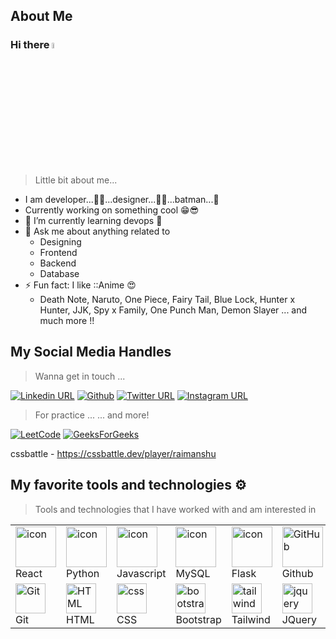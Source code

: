 <!-- ### Hi there 👋



**raimanshu/raimanshu** is a ✨ _special_ ✨ repository because its `README.md` (this file) appears on your GitHub profile.

Here are some ideas to get you started:

- 🔭 I’m currently working on ...
- 🌱 I’m currently learning ...
- 👯 I’m looking to collaborate on ...
- 🤔 I’m looking for help with ...
- 💬 Ask me about ...
- 📫 How to reach me: ...
- 😄 Pronouns: ...
- ⚡ Fun fact: ... -->

  <!--  https://user-images.githubusercontent.com/25181517/121401671-49102800-c959-11eb-9f6f-74d49a5e1774.png
   

  https://user-images.githubusercontent.com/25181517/183568594-85e280a7-0d7e-4d1a-9028-c8c2209e073c.png -->



  <!-- HELP ::: https://github.com/rzashakeri/beautify-github-profile?tab=readme-ov-file -->

  <!-- ## Profile Activity Generator  -->
  <!-- ## Spotify Github Profile -->


## About Me

  ### Hi there <a href="https://www.gautamkrishnar.com/"><img src="https://media.giphy.com/media/hvRJCLFzcasrR4ia7z/giphy.gif" width="5%"></a>



>Little bit about me...

- I am  developer...👨‍💻...designer...👨‍🎨...batman...🦇
- Currently working on something cool 😁😎 
- 🌱 I’m currently learning devops 🤯
- 💬 Ask me about anything related to
   * Designing  
   * Frontend  
   * Backend 
   * Database 
- ⚡ Fun fact: I like ::Anime 😍 
   * Death Note, Naruto, One Piece, Fairy Tail, Blue Lock, Hunter x Hunter, JJK, Spy x Family, One Punch Man, Demon Slayer ... and much more !!





## My Social Media Handles 

> Wanna get in touch ...


   [![Linkedin URL](https://img.shields.io/badge/LinkedIn-blue?style=flat&logo=linkedin&logoColor=white)](https://linkedin.com/in/himanshu-rai-377306128)
   [![Github](https://img.shields.io/badge/GitHub-100000?style=flat&logo=github&logoColor=white)](https://github.com/raimanshu/raimanshu)
   [![Twitter URL](https://img.shields.io/twitter/url/https/twitter.com/raimanshu96.svg?style=social&label=Follow%20%40raimanshu96)](https://twitter.com/raimanshu96)
  [![Instagram URL](https://img.shields.io/badge/Instagram-%23E4405F.svg?style=flat&logo=Instagram&logoColor=white)]( https://instagram.com/in/kiranshu.yaduvanshi)


> For practice ... ... and more!

[![LeetCode](https://img.shields.io/badge/LeetCode-000000?style=flat&logo=LeetCode&logoColor=#d16c06)](https://leetcode.com/raimanshu/)
[![GeeksForGeeks](https://img.shields.io/badge/GeeksforGeeks-gray?style=flat&logo=geeksforgeeks&logoColor=35914c)](https://auth.geeksforgeeks.org/user/raimanshu)

cssbattle - https://cssbattle.dev/player/raimanshu <br/>

## My favorite tools and technologies ⚙️

> Tools and technologies that I have worked with and am interested in

<table>
  <tr>
    <td width="96">
        <img src="https://techstack-generator.vercel.app/react-icon.svg" alt="icon" width="65" height="65" />
      <br>React
    </td>
    <td   width="96">
      <a href="#macropower-tech">
        <img src="https://techstack-generator.vercel.app/python-icon.svg" alt="icon" width="65" height="65" />
      </a>
      <br>Python
    </td>
    <td   width="96">
        <img src="https://techstack-generator.vercel.app/js-icon.svg" alt="icon" width="65" height="65" />
      <br>Javascript
    </td>
    <td   width="96">
        <img src="https://techstack-generator.vercel.app/mysql-icon.svg" alt="icon" width="65" height="65" />
      <br>MySQL
    </td>
       <td   width="96">
        <img src="https://user-images.githubusercontent.com/25181517/183423775-2276e25d-d43d-4e58-890b-edbc88e915f7.png" alt="icon" width="65" height="65" />
      <br>Flask
    </td>
       <td   width="96">
        <img src="https://techstack-generator.vercel.app/github-icon.svg" width="65" height="65" alt="GitHub" />
      <br>Github
    </td>
          <td   width="96">
        <img src="https://user-images.githubusercontent.com/25181517/183890595-779a7e64-3f43-4634-bad2-eceef4e80268.png" width="65" height="65" alt="Rest API" />
      <br>Angular
    </td>
          <td   width="96">
        <img src="https://user-images.githubusercontent.com/25181517/183890598-19a0ac2d-e88a-4005-a8df-1ee36782fde1.png" width="65" height="65" alt="Rest API" />
      <br>TypeScript
    </td>
  <tr>
    <td   width="96">
        <img src="https://skillicons.dev/icons?i=git" width="48" height="48" alt="Git" />
      <br>Git
    </td>
    <td    width="96">
        <img src="https://skillicons.dev/icons?i=html" width="48" height="48" alt="HTML" />
      <br>HTML
    </td>
    <td   width="96">
        <img src="https://skillicons.dev/icons?i=css" width="48" height="48" alt="css" />
      <br>CSS
    </td>
    <td    width="96">
        <img src="https://skillicons.dev/icons?i=bootstrap" width="48" height="48" alt="bootstrap" />
      <br>Bootstrap
    </td>
    <td   width="96">
        <img src="https://skillicons.dev/icons?i=tailwind" width="48" height="48" alt="tailwind" />
      <br>Tailwind
    </td>
        <td   width="96">
        <img src="https://skillicons.dev/icons?i=jquery" width="48" height="48" alt="jquery" />
      <br>JQuery
    </td>
        <td   width="96">
        <img src="https://skillicons.dev/icons?i=postman" width="48" height="48" alt="Postman" />
      <br>Postman
    </td>
            <td   width="96">
        <img src="https://skillicons.dev/icons?i=linux" width="48" height="48" alt="Linux" />
      <br>Linux
    </td>
  </tr>
 <tr>
 </tr>
</table>
